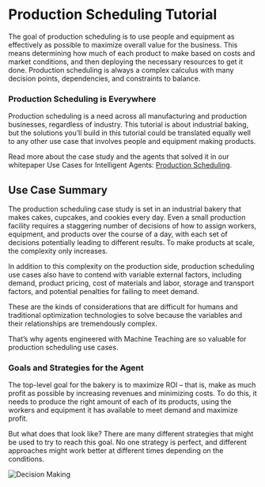 # Production Scheduling Tutorial

The goal of production scheduling is to use people and equipment as effectively as possible to maximize overall value for the business. This means determining how much of each product to make based on costs and market conditions, and then deploying the necessary resources to get it done. Production scheduling is always a complex calculus with many decision points, dependencies, and constraints to balance.

### Production Scheduling is Everywhere
Production scheduling is a need across all manufacturing and production businesses, regardless of industry. This tutorial is about industrial baking, but the solutions you’ll build in this tutorial could be translated equally well to any other use case that involves people and equipment making products.

Read more about the case study and the agents that solved it in our whitepaper Use Cases for Intelligent Agents: [Production Scheduling](https://cdn.prod.website-files.com/65973bba7be64ecd9a0c2ee8/66d956fccd689331aa3ce1ba_Production%20Scheduling%20Use%20Case.pdf).

## Use Case Summary
The production scheduling case study is set in an industrial bakery that makes cakes, cupcakes, and cookies every day. Even a small production facility requires a staggering number of decisions of how to assign workers, equipment, and products over the course of a day, with each set of decisions potentially leading to different results. To make products at scale, the complexity only increases.

In addition to this complexity on the production side, production scheduling use cases also have to contend with variable external factors, including demand, product pricing, cost of materials and labor, storage and transport factors, and potential penalties for failing to meet demand.

These are the kinds of considerations that are difficult for humans and traditional optimization technologies to solve because the variables and their relationships are tremendously complex.

That’s why agents engineered with Machine Teaching are so valuable for production scheduling use cases.

### Goals and Strategies for the Agent
The top-level goal for the bakery is to maximize ROI – that is, make as much profit as possible by increasing revenues and minimizing costs. To do this, it needs to produce the right amount of each of its products, using the workers and equipment it has available to meet demand and maximize profit.

But what does that look like? There are many different strategies that might be used to try to reach this goal. No one strategy is perfect, and different approaches might work better at different times depending on the conditions.

![Decision Making](https://github.com/user-attachments/assets/f440175c-51c5-46cf-b25a-38ab600027d7)


